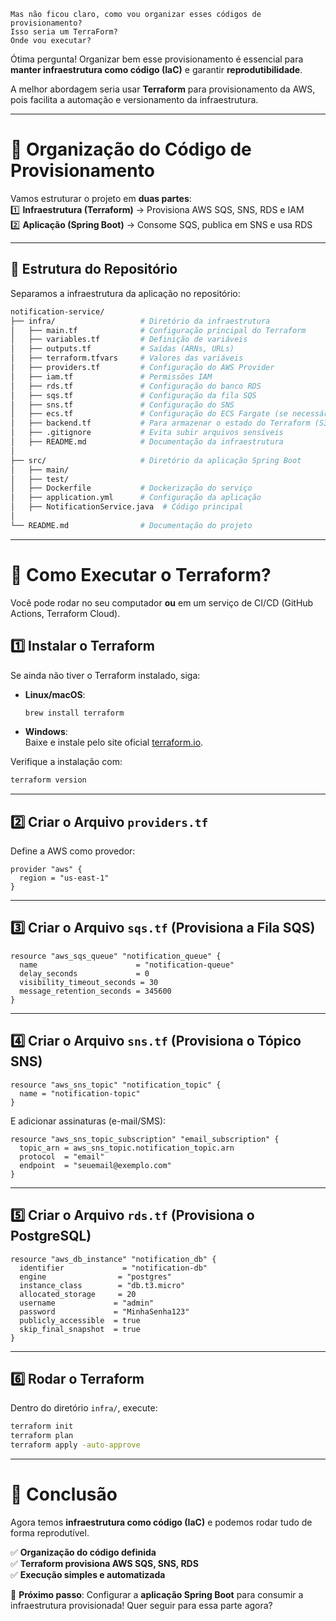 ```
Mas não ficou claro, como vou organizar esses códigos de provisionamento?
Isso seria um TerraForm?
Onde vou executar?
```

Ótima pergunta! Organizar bem esse provisionamento é essencial para **manter infraestrutura como código (IaC)** e garantir **reprodutibilidade**.  

A melhor abordagem seria usar **Terraform** para provisionamento da AWS, pois facilita a automação e versionamento da infraestrutura.  

---

# **📌 Organização do Código de Provisionamento**
Vamos estruturar o projeto em **duas partes**:  
1️⃣ **Infraestrutura (Terraform)** → Provisiona AWS SQS, SNS, RDS e IAM  
2️⃣ **Aplicação (Spring Boot)** → Consome SQS, publica em SNS e usa RDS  

---

## **📂 Estrutura do Repositório**
Separamos a infraestrutura da aplicação no repositório:  

```bash
notification-service/
├── infra/                   # Diretório da infraestrutura
│   ├── main.tf              # Configuração principal do Terraform
│   ├── variables.tf         # Definição de variáveis
│   ├── outputs.tf           # Saídas (ARNs, URLs)
│   ├── terraform.tfvars     # Valores das variáveis
│   ├── providers.tf         # Configuração do AWS Provider
│   ├── iam.tf               # Permissões IAM
│   ├── rds.tf               # Configuração do banco RDS
│   ├── sqs.tf               # Configuração da fila SQS
│   ├── sns.tf               # Configuração do SNS
│   ├── ecs.tf               # Configuração do ECS Fargate (se necessário)
│   ├── backend.tf           # Para armazenar o estado do Terraform (S3)
│   ├── .gitignore           # Evita subir arquivos sensíveis
│   ├── README.md            # Documentação da infraestrutura
│
├── src/                     # Diretório da aplicação Spring Boot
│   ├── main/
│   ├── test/
│   ├── Dockerfile           # Dockerização do serviço
│   ├── application.yml      # Configuração da aplicação
│   ├── NotificationService.java  # Código principal
│
└── README.md                # Documentação do projeto
```

---

# **📌 Como Executar o Terraform?**
Você pode rodar no seu computador **ou** em um serviço de CI/CD (GitHub Actions, Terraform Cloud).  

## **1️⃣ Instalar o Terraform**
Se ainda não tiver o Terraform instalado, siga:  
- **Linux/macOS**:  
  ```bash
  brew install terraform
  ```
- **Windows**:  
  Baixe e instale pelo site oficial [terraform.io](https://developer.hashicorp.com/terraform/downloads).  

Verifique a instalação com:  
```bash
terraform version
```

---

## **2️⃣ Criar o Arquivo `providers.tf`**  
Define a AWS como provedor:  

```hcl
provider "aws" {
  region = "us-east-1"
}
```

---

## **3️⃣ Criar o Arquivo `sqs.tf` (Provisiona a Fila SQS)**
```hcl
resource "aws_sqs_queue" "notification_queue" {
  name                      = "notification-queue"
  delay_seconds             = 0
  visibility_timeout_seconds = 30
  message_retention_seconds = 345600
}
```

---

## **4️⃣ Criar o Arquivo `sns.tf` (Provisiona o Tópico SNS)**
```hcl
resource "aws_sns_topic" "notification_topic" {
  name = "notification-topic"
}
```

E adicionar assinaturas (e-mail/SMS):  
```hcl
resource "aws_sns_topic_subscription" "email_subscription" {
  topic_arn = aws_sns_topic.notification_topic.arn
  protocol  = "email"
  endpoint  = "seuemail@exemplo.com"
}
```

---

## **5️⃣ Criar o Arquivo `rds.tf` (Provisiona o PostgreSQL)**
```hcl
resource "aws_db_instance" "notification_db" {
  identifier             = "notification-db"
  engine                = "postgres"
  instance_class        = "db.t3.micro"
  allocated_storage     = 20
  username             = "admin"
  password             = "MinhaSenha123"
  publicly_accessible  = true
  skip_final_snapshot  = true
}
```

---

## **6️⃣ Rodar o Terraform**
Dentro do diretório `infra/`, execute:  

```bash
terraform init
terraform plan
terraform apply -auto-approve
```

---

# **🚀 Conclusão**
Agora temos **infraestrutura como código (IaC)** e podemos rodar tudo de forma reprodutível.  

✅ **Organização do código definida**  
✅ **Terraform provisiona AWS SQS, SNS, RDS**  
✅ **Execução simples e automatizada**  

📌 **Próximo passo**: Configurar a **aplicação Spring Boot** para consumir a infraestrutura provisionada! Quer seguir para essa parte agora?